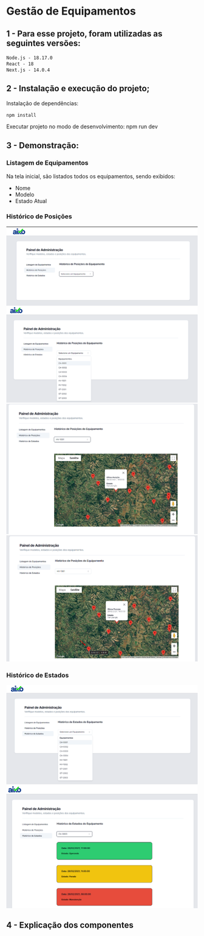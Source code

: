 # Gestão de Equipamentos

## 1 - Para esse projeto, foram utilizadas as seguintes versões:

    Node.js - 18.17.0
    React - 18
    Next.js - 14.0.4

## 2 - Instalação e execução do projeto;

Instalação de dependências:

    npm install

Executar projeto no modo de desenvolvimento:
npm run dev

## 3 - Demonstração:

### Listagem de Equipamentos

Na tela inicial, são listados todos os equipamentos, sendo exibidos:

<ul>
	<li>Nome</li>
	<li>Modelo</li>
	<li>Estado Atual</li>
</ul

<img src="/public/img/listagem.png">

### Histórico de Posições

<img src="/public/img/posicoes_01.png">

<img src="/public/img/posicoes_02.png">

<img src="/public/img/posicoes_03.png">

<img src="/public/img/posicoes_04.png">

### Histórico de Estados

<img src="/public/img/estados_01.png">

<img src="/public/img/estados_02.png">

## 4 - Explicação dos componentes
